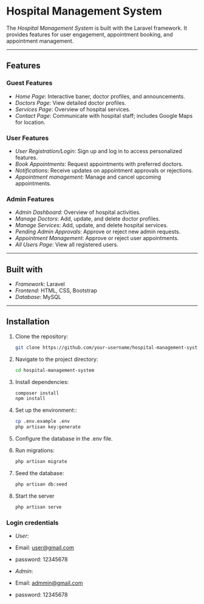 # Hospital Management System

The *Hospital Management System* is built with the Laravel framework. It provides features for user engagement, appointment booking, and appointment management.

---

## Features

### Guest Features
- *Home Page*: Interactive baner, doctor profiles, and announcements.
- *Doctors Page*: View detailed doctor profiles.
- *Services Page*: Overview of hospital services.
- *Contact Page*: Communicate with hospital staff; includes Google Maps for location.

### User Features
- *User Registration/Login*: Sign up and log in to access personalized features.
- *Book Appointments*: Request appointments with preferred doctors.
- *Notifications*: Receive updates on appointment approvals or rejections.
- *Appointment management*: Manage and cancel upcoming appointments.

### Admin Features
- *Admin Dashboard*: Overview of hospital activities.
- *Manage Doctors*: Add, update, and delete doctor profiles.
- *Manage Services*: Add, update, and delete hospital services.
- *Pending Admin Approvals*: Approve or reject new admin requests.
- *Appointment Management*: Approve or reject user appointments.
- *All Users Page*: View all registered users.

---

## Built with
- *Framework*: Laravel
- *Frontend*: HTML, CSS, Bootstrap
- *Database*: MySQL

---

## Installation

1. Clone the repository:
   ```bash
   git clone https://github.com/your-username/hospital-management-system.git
   
2. Navigate to the project directory:
   ```bash
   cd hospital-management-system
   
3. Install dependencies:
   ```bash
   composer install
   npm install
   
4. Set up the environment::
   ```bash
   cp .env.example .env
   php artisan key:generate
   
5. Configure the database in the .env file.

6. Run migrations:
   ```bash
   php artisan migrate
   
7. Seed the database:
   ```bash
   php artisan db:seed
   
8. Start the server
   ```bash
   php artisan serve

### Login credentials
- *User*:
-   Email: user@gmail.com
-   password: 12345678
  
- *Admin*: 
-   Email: admmin@gmail.com
-   password: 12345678
